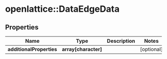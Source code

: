 # openlattice::DataEdgeData

## Properties
Name | Type | Description | Notes
------------ | ------------- | ------------- | -------------
**additionalProperties** | **array[character]** |  | [optional] 


